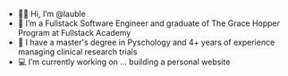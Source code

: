 - :raising_hand_woman: Hi, I’m @lauble
- :school: I’m a Fullstack Software Engineer and graduate of The Grace Hopper Program at Fullstack Academy
- :test_tube: I have a master's degree in Pyschology and 4+ years of experience managing clinical research trials
- :computer: I’m currently working on ... building a personal website

<!---
lauble/lauble is a ✨ special ✨ repository because its `README.md` (this file) appears on your GitHub profile.
You can click the Preview link to take a look at your changes.
--->
